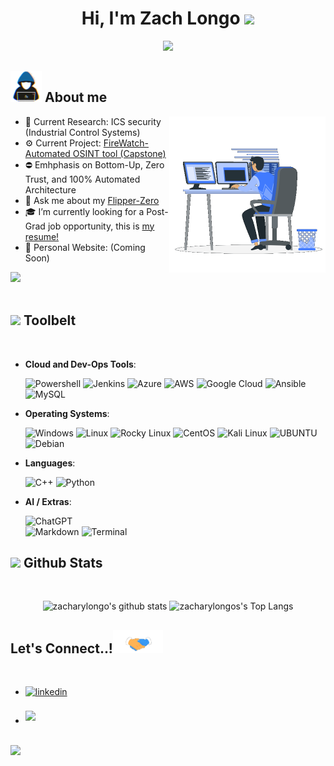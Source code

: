 
<h1 align="center"><b>Hi, I'm Zach Longo </b><img src="https://media.tenor.com/ABq1nyD68u0AAAAi/wave-waving.gif" width="35"></h1>
<!--  -->
<p align="center">
  <a href="https://github.com/DenverCoder1/readme-typing-svg"><img src="https://readme-typing-svg.herokuapp.com?font=Time+New+Roman&color=cyan&size=25&center=true&vCenter=true&width=600&height=50&lines=I+Love+Enterprise+Security..&hearts;++;Automation+and+Security,;Smart-Buildings+and+I.O.T,;OSINT+and+InfoSec,;Flipper-Zero+Owner,;Avid+Python+Programmer"></a>
</p>

## <picture><img src = "https://github.com/0xAbdulKhalid/0xAbdulKhalid/raw/main/assets/mdImages/about_me.gif" width = 50px></picture> **About me**

<picture> <img align="right" src="https://github.com/0xAbdulKhalid/0xAbdulKhalid/raw/main/assets/mdImages/Right_Side.gif" width = 250px></picture>

- 🧪 Current Research: ICS security (Industrial Control Systems)
- ⚙️ Current Project: [FireWatch-Automated OSINT tool (Capstone) ](https://github.com/zacharylongo/CCC-410)
- ⛔ Emhphasis on Bottom-Up, Zero Trust, and 100% Automated Architecture
- 🐬 Ask me about my [Flipper-Zero](https://flipperzero.one/)
- 🎓 I’m currently looking for a Post-Grad job opportunity, this is [my resume!](https://drive.google.com/file/d/1762HYxtvIfHswU2V4IaaS54KnxcxEtd4/view?usp=drive_link)
- 👷 Personal Website: (Coming Soon)

<img src="https://user-images.githubusercontent.com/73097560/115834477-dbab4500-a447-11eb-908a-139a6edaec5c.gif"><br><br>


## <img src="https://media2.giphy.com/media/QssGEmpkyEOhBCb7e1/giphy.gif?cid=ecf05e47a0n3gi1bfqntqmob8g9aid1oyj2wr3ds3mg700bl&rid=giphy.gif" width ="25"><b> Toolbelt</b>
<br>

<p align="center">



- **Cloud and Dev-Ops Tools**:

  ![Powershell](https://img.shields.io/badge/Powershell-2CA5E0?style=for-the-badge&logo=powershell&logoColor=white)
  ![Jenkins](https://img.shields.io/badge/Jenkins-D24939?style=for-the-badge&logo=Jenkins&logoColor=white)
![Azure](https://img.shields.io/badge/Microsoft_Azure-0089D6?style=for-the-badge&logo=microsoft-azure&logoColor=white)
![AWS](https://img.shields.io/badge/Amazon_AWS-232F3E?style=for-the-badge&logo=amazon-aws&logoColor=white)
![Google Cloud](https://img.shields.io/badge/Google_Cloud-4285F4?style=for-the-badge&logo=google-cloud&logoColor=white)
 ![Ansible](https://camo.githubusercontent.com/729b43632161eef1f0488e0c79770733edb33410b7b1fae7fcaa4a46960153d4/68747470733a2f2f696d672e736869656c64732e696f2f62616467652f416e7369626c652d2532334545303030302e7376673f7374796c653d666c61742d737175617265266c6f676f3d616e7369626c65266c6f676f436f6c6f723d7768697465)
![MySQL](https://img.shields.io/badge/MySQL-00000F?style=for-the-badge&logo=mysql&logoColor=white)


- **Operating Systems**:

    ![Windows](https://img.shields.io/badge/Windows-0078D6?style=for-the-badge&logo=windows&logoColor=white)
  ![Linux](https://img.shields.io/badge/Linux-FCC624?style=for-the-badge&logo=linux&logoColor=black)
  ![Rocky Linux](https://img.shields.io/badge/-Rocky%20Linux-%2310B981?style=for-the-badge&logo=rockylinux&logoColor=white)
  ![CentOS](https://img.shields.io/badge/cent%20os-002260?style=for-the-badge&logo=centos&logoColor=F0F0F0)
  ![Kali Linux](https://img.shields.io/badge/Kali_Linux-557C94?style=for-the-badge&logo=kali-linux&logoColor=white)
  ![UBUNTU](https://img.shields.io/badge/Ubuntu-E95420?style=for-the-badge&logo=ubuntu&logoColor=white)
  ![Debian](https://img.shields.io/badge/Debian-A81D33?style=for-the-badge&logo=debian&logoColor=white)
  


- **Languages**:
  
    ![C++](https://img.shields.io/badge/C++%20-%2300599C.svg?style=for-the-badge&logo=c%2B%2B&logoColor=white)
    ![Python](https://img.shields.io/badge/Python%20-%2314354C.svg?style=for-the-badge&logo=python&logoColor=white)

  


- **AI / Extras**:

  
  ![ChatGPT](https://img.shields.io/badge/chatGPT-74aa9c?style=for-the-badge&logo=openai&logoColor=white)  
    ![Markdown](https://img.shields.io/badge/markdown-%23000000.svg?style=for-the-badge&logo=markdown&logoColor=white)
    ![Terminal](https://img.shields.io/badge/Terminal-%23054020?style=for-the-badge&logo=gnu-bash&logoColor=white)
     


</p>





## <img src="https://media.giphy.com/media/iY8CRBdQXODJSCERIr/giphy.gif" width="35"><b> Github Stats </b>
<br>

<div align="center">

![zacharylongo's github stats](https://github-readme-stats.vercel.app/api?username=zacharylongo&show_icons=true&theme=tokyonight)
![zacharylongos's Top Langs](https://github-readme-stats.vercel.app/api/top-langs/?username=zacharylongo&theme=tokyonight&layout=compact)

</a>
</div>



## <b> Let's Connect..!</b><img src="https://github.com/0xAbdulKhalid/0xAbdulKhalid/raw/main/assets/mdImages/handshake.gif" width ="80">
<br>
<div align='left'>

<ul>

<li>
<a href="https://www.linkedin.com/in/zachary-longo" target="_blank">
<img src="https://img.shields.io/badge/linkedin:  zachary-longo-%2300acee.svg?color=405DE6&style=for-the-badge&logo=linkedin&logoColor=white" alt=linkedin style="margin-bottom: 5px;"/>
</a>
</li>


<br>

<li>
<a href="mailto:zachary.longo.local@gmail.com" target="_blank">
<img src="https://img.shields.io/badge/gmail:  zachary.longo.local-%23EA4335.svg?style=for-the-badge&logo=gmail&logoColor=white" t=mail style="margin-bottom: 5px;" />
</a>
</li>
	
</ul>
</div>

<br>
<img src="https://user-images.githubusercontent.com/73097560/115834477-dbab4500-a447-11eb-908a-139a6edaec5c.gif">
<br>
<br>
<br>


</div>
<br>
<br>
<br>
<br>
